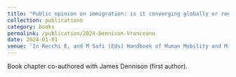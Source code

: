 ```yaml
---
title: "Public opinion on immigration: is it converging globally or regionally?"
collection: publications
category: books
permalink: /publication/2024-Dennison-Vranceanu
date: 2024-01-01
venue: 'In Recchi E, and M Safi (Eds) Handbook of Human Mobility and Migration, Cheltenham: Edward Elgar Publishing.'
---
```


Book chapter co-authored with James Dennison (first author).
